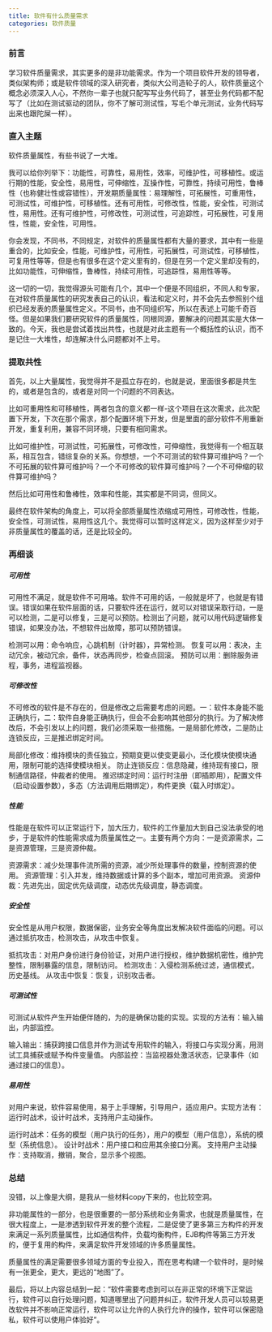 ```yaml
---
title: 软件有什么质量需求
categories: 软件质量
---
```


### 前言

学习软件质量需求，其实更多的是非功能需求。作为一个项目软件开发的领导者，类似架构师；或是软件领域的深入研究者，类似大公司造轮子的人，软件质量这个概念必须深入人心，不然你一辈子也就只配写写业务代码了，甚至业务代码都不配写了（比如在测试驱动的团队，你不了解可测试性，写毛个单元测试，业务代码写出来也跟陀屎一样）。

### 直入主题

软件质量属性，有些书说了一大堆。

我可以给你列举下：功能性，可靠性，易用性，效率，可维护性，可移植性。或运行期的性能，安全性，易用性，可伸缩性，互操作性，可靠性，持续可用性，鲁棒性（也称健壮性或容错性），开发期质量属性：易理解性，可拓展性，可重用性，可测试性，可维护性，可移植性。还有可用性，可修改性，性能，安全性，可测试性，易用性。还有可维护性，可修改性，可测试性，可追踪性，可拓展性，可复用性，性能，安全性，可用性。

你会发现，不同书，不同规定，对软件的质量属性都有大量的要求，其中有一些是重合的，比如安全，性能，可维护性，可用性，可拓展性，可测试性，可移植性，可复用性等等，但是也有很多在这个定义里有的，但是在另一个定义里却没有的，比如功能性，可伸缩性，鲁棒性，持续可用性，可追踪性，易用性等等。

这一切的一切，我觉得源头可能有几个，其中一个便是不同组织，不同人和专家，在对软件质量属性的研究发表自己的认识，看法和定义时，并不会先去参照别个组织已经发表的质量属性定义。不同书，由不同组织写，所以在表述上可能千奇百怪。但是如果我们要研究软件的质量属性，同根同源，要解决的问题其实是大体一致的。今天，我也是尝试着找出共性，也就是对此主题有一个概括性的认识，而不是记住一大堆性，却连解决什么问题都对不上号。

### 提取共性

首先，以上大量属性，我觉得并不是孤立存在的，也就是说，里面很多都是共生的，或者是包含的，或者是对同一个问题的不同表达。

比如可重用性和可移植性，两者包含的意义都一样-这个项目在这次需求，此次配置下开发，下次在那个需求，那个配置环境下开发，但是里面的部分软件不用重新开发，重复利用，兼容不同环境，只要有相同需求。

比如可维护性，可测试性，可拓展性，可修改性，可伸缩性，我觉得有一个相互联系，相互包含，错综复杂的关系。你想想，一个不可测试的软件算可维护吗？一个不可拓展的软件算可维护吗？一个不可修改的软件算可维护吗？一个不可伸缩的软件算可维护吗？

然后比如可用性和鲁棒性，效率和性能，其实都是不同词，但同义。

最终在软件架构的角度上，可以将全部质量属性浓缩成可用性，可修改性，性能，安全性，可测试性，易用性这几个。我觉得可以暂时这样定义，因为这样至少对于非质量属性的覆盖的话，还是比较全的。

### 再细谈

##### 可用性 

可用性不满足，就是软件不可用咯。软件不可用的话，一般就是坏了，也就是有错误。错误如果在软件层面的话，只要软件还在运行，就可以对错误采取行动，一是可以检测，二是可以修复，三是可以预防。检测出了问题，就可以用代码逻辑修复错误，如果没办法，不想软件出故障，那可以预防错误。

检测可以用：命令响应，心跳机制（计时器），异常检测。
恢复可以用：表决，主动冗余，被动冗余，备件，状态再同步，检查点回滚。
预防可以用：删除服务进程，事务，进程监视器。

##### 可修改性

不可修改的软件是不存在的，但是修改之后需要考虑的问题。一：软件本身能不能正确执行，二：软件自身能正确执行，但会不会影响其他部分的执行。为了解决修改后，不会引发以上的问题，我们必须采取一些措施。一是局部化修改，二是防止连锁反应，三是推迟绑定时间。

局部化修改：维持模块的责任独立，预期变更以使变更最小，泛化模块使模块通用，限制可能的选择使模块相关。
防止连锁反应：信息隐藏，维持现有接口，限制通信路径，仲裁者的使用。
推迟绑定时间：运行时注册（即插即用），配置文件（启动设置参数），多态（方法调用后期绑定），构件更换（载入时绑定）。

##### 性能

性能是在软件可以正常运行下，加大压力，软件的工作量加大到自己没法承受的地步，于是软件的性能需求成为质量属性之一。主要有两个方向：一是资源需求，二是资源管理，三是资源仲裁。

资源需求：减少处理事件流所需的资源，减少所处理事件的数量，控制资源的使用。
资源管理：引入并发，维持数据或计算的多个副本，增加可用资源。
资源仲裁：先进先出，固定优先级调度，动态优先级调度，静态调度。

##### 安全性

安全性是从用户权限，数据保密，业务安全等角度出发解决软件面临的问题。可以通过抵抗攻击，检测攻击，从攻击中恢复。

抵抗攻击：对用户身份进行身份验证，对用户进行授权，维护数据机密性，维护完整性，限制暴露的信息，限制访问。
检测攻击：入侵检测系统过滤，通信模式，历史基线。
从攻击中恢复：恢复，识别攻击者。

##### 可测试性

可测试从软件产生开始便伴随的，为的是确保功能的实现。实现的方法有：输入输出，内部监控。

输入输出：捕获跨接口信息并作为测试专用软件的输入，将接口与实现分离，用测试工具捕获或赋予构件变量值。
内部监控：当监视器处激活状态，记录事件（如通过接口的信息）。

##### 易用性

对用户来说，软件容易使用，易于上手理解，引导用户，适应用户。实现方法有：运行时战术，设计时战术，支持用户主动操作。

运行时战术：任务的模型（用户执行的任务），用户的模型（用户信息），系统的模型（系统信息）。
设计时战术：用户接口和应用其余接口分离。
支持用户主动操作：支持取消，撤销，聚合，显示多个视图。

### 总结

没错，以上像是大纲，是我从一些材料copy下来的，也比较空洞。

非功能属性的一部分，也是很重要的一部分系统和业务需求，也就是质量属性，在很大程度上，一是渗透到软件开发的整个流程，二是促使了更多第三方构件的开发来满足一系列质量属性，比如通信构件，负载均衡构件，EJB构件等第三方开发的，便于复用的构件，来满足软件开发领域的许多质量属性。

质量属性的满足需要很多领域方面的专业投入，而在思考构建一个软件时，是时候有一张更全，更大，更远的“地图”了。

最后，将以上内容总结到一起：“软件需要考虑到可以在非正常的环境下正常运行，软件可以自行处理问题，知道哪里出了问题并纠正，软件开发人员可以较易更改软件并不影响正常运行，软件可以让允许的人执行允许的操作，软件可以保密隐私，软件可以使用户体验好”。